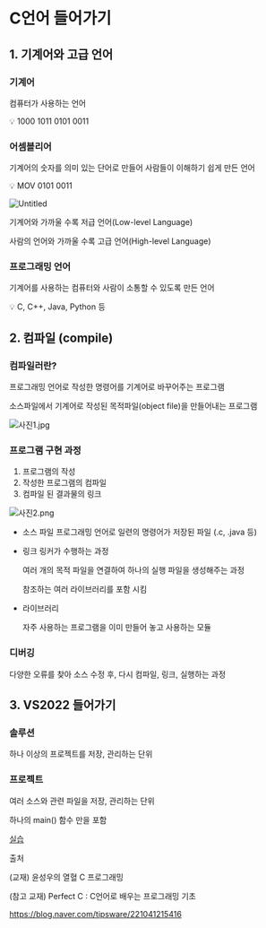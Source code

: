 # C언어 들어가기

## 1. 기계어와 고급 언어

### 기계어

컴퓨터가 사용하는 언어

<aside>
💡 1000 1011 0101 0011

</aside>

### 어셈블리어

기계어의 숫자를 의미 있는 단어로 만들어 사람들이 이해하기 쉽게 만든 언어

<aside>
💡 MOV 0101 0011

</aside>

![Untitled](https://prod-files-secure.s3.us-west-2.amazonaws.com/3aea4a2a-37c3-4ba0-b048-b90c4aa38f4d/31f14fdf-1ee9-4cc3-8693-457f115a35d2/Untitled.png)

기계어와 가까울 수록 저급 언어(Low-level Language)

사람의 언어와 가까울 수록 고급 언어(High-level Language)

### 프로그래밍 언어

기계어를 사용하는 컴퓨터와 사람이 소통할 수 있도록 만든 언어

<aside>
💡 C, C++, Java, Python 등

</aside>

## 2. 컴파일 (compile)

### 컴파일러란?

프로그래밍 언어로 작성한 명령어를 기계어로 바꾸어주는 프로그램

소스파일에서 기계어로 작성된 목적파일(object file)을 만들어내는 프로그램

![사진1.jpg](https://prod-files-secure.s3.us-west-2.amazonaws.com/3aea4a2a-37c3-4ba0-b048-b90c4aa38f4d/dfeadb7b-b4f1-452e-8bda-e0d9fea658f7/%EC%82%AC%EC%A7%841.jpg)

### 프로그램 구현 과정

1. 프로그램의 작성
2. 작성한 프로그램의 컴파일
3. 컴파일 된 결과물의 링크

![사진2.png](https://prod-files-secure.s3.us-west-2.amazonaws.com/3aea4a2a-37c3-4ba0-b048-b90c4aa38f4d/f69c01fd-38a9-47a1-8fee-84ebc85239a9/%EC%82%AC%EC%A7%842.png)

- 소스 파일
    프로그래밍 언어로 일련의 명령어가 저장된 파일 (.c, .java 등)

- 링크
    링커가 수행하는 과정

    여러 개의 목적 파일을 연결하여 하나의 실행 파일을 생성해주는 과정

    참조하는 여러 라이브러리를 포함 시킴

- 라이브러리

    자주 사용하는 프로그램을 이미 만들어 놓고 사용하는 모듈

### 디버깅

다양한 오류를 찾아 소스 수정 후, 다시 컴파일, 링크, 실행하는 과정

## 3. VS2022 들어가기

### 솔루션

하나 이상의 프로젝트를 저장, 관리하는 단위

### 프로젝트

여러 소스와 관련 파일을 저장, 관리하는 단위

하나의 main() 함수 만을 포함

[실습](HelloWorld.c)


출처

(교재) 윤성우의 열혈 C 프로그래밍

(참고 교재) Perfect C : C언어로 배우는 프로그래밍 기초

https://blog.naver.com/tipsware/221041215416